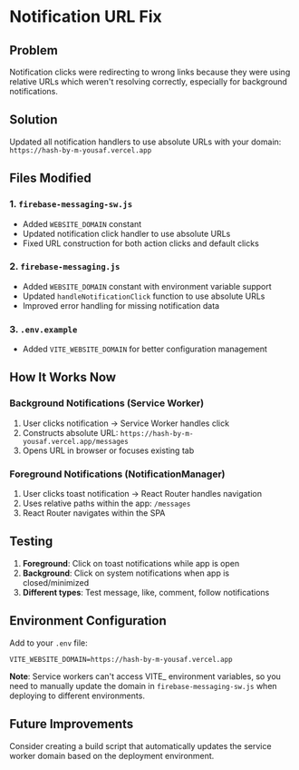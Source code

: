 # Notification URL Fix

## Problem
Notification clicks were redirecting to wrong links because they were using relative URLs which weren't resolving correctly, especially for background notifications.

## Solution
Updated all notification handlers to use absolute URLs with your domain: `https://hash-by-m-yousaf.vercel.app`

## Files Modified

### 1. `firebase-messaging-sw.js`
- Added `WEBSITE_DOMAIN` constant
- Updated notification click handler to use absolute URLs
- Fixed URL construction for both action clicks and default clicks

### 2. `firebase-messaging.js` 
- Added `WEBSITE_DOMAIN` constant with environment variable support
- Updated `handleNotificationClick` function to use absolute URLs
- Improved error handling for missing notification data

### 3. `.env.example`
- Added `VITE_WEBSITE_DOMAIN` for better configuration management

## How It Works Now

### Background Notifications (Service Worker)
1. User clicks notification → Service Worker handles click
2. Constructs absolute URL: `https://hash-by-m-yousaf.vercel.app/messages`
3. Opens URL in browser or focuses existing tab

### Foreground Notifications (NotificationManager)
1. User clicks toast notification → React Router handles navigation
2. Uses relative paths within the app: `/messages`
3. React Router navigates within the SPA

## Testing
1. **Foreground**: Click on toast notifications while app is open
2. **Background**: Click on system notifications when app is closed/minimized
3. **Different types**: Test message, like, comment, follow notifications

## Environment Configuration
Add to your `.env` file:
```
VITE_WEBSITE_DOMAIN=https://hash-by-m-yousaf.vercel.app
```

**Note**: Service workers can't access VITE_ environment variables, so you need to manually update the domain in `firebase-messaging-sw.js` when deploying to different environments.

## Future Improvements
Consider creating a build script that automatically updates the service worker domain based on the deployment environment.
